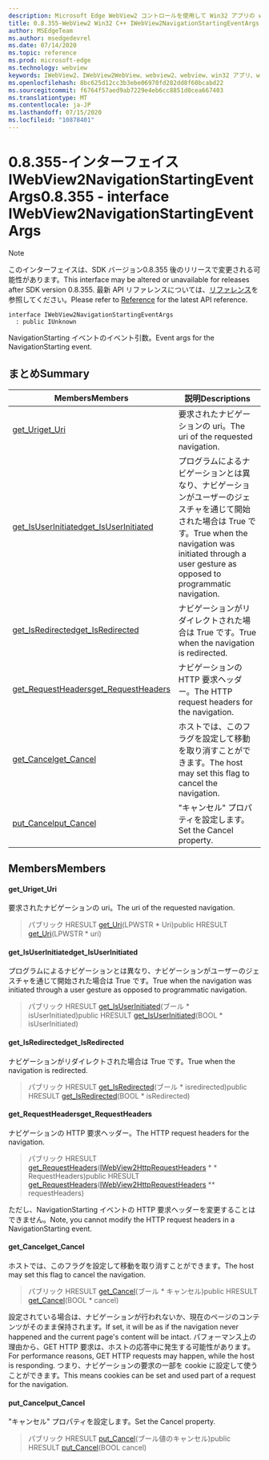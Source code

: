 ```yaml
---
description: Microsoft Edge WebView2 コントロールを使用して Win32 アプリの web コンテンツをホストする
title: 0.8.355-WebView2 Win32 C++ IWebView2NavigationStartingEventArgs
author: MSEdgeTeam
ms.author: msedgedevrel
ms.date: 07/14/2020
ms.topic: reference
ms.prod: microsoft-edge
ms.technology: webview
keywords: IWebView2、IWebView2WebView、webview2、webview、win32 アプリ、win32、edge
ms.openlocfilehash: 8bc625d12cc3b3ebe06970fd282dd8f60bcabd22
ms.sourcegitcommit: f6764f57aed9ab7229e4eb6cc8851d0cea667403
ms.translationtype: MT
ms.contentlocale: ja-JP
ms.lasthandoff: 07/15/2020
ms.locfileid: "10878401"
---
```

# <span data-ttu-id="767b4-104">0.8.355-インターフェイス IWebView2NavigationStartingEventArgs</span><span class="sxs-lookup"><span data-stu-id="767b4-104">0.8.355 - interface IWebView2NavigationStartingEventArgs</span></span> 

> [!NOTE]
> <span data-ttu-id="767b4-105">このインターフェイスは、SDK バージョン0.8.355 後のリリースで変更される可能性があります。</span><span class="sxs-lookup"><span data-stu-id="767b4-105">This interface may be altered or unavailable for releases after SDK version 0.8.355.</span></span> <span data-ttu-id="767b4-106">最新 API リファレンスについては、[リファレンス](../../../webview2-api-reference.md)を参照してください。</span><span class="sxs-lookup"><span data-stu-id="767b4-106">Please refer to [Reference](../../../webview2-api-reference.md) for the latest API reference.</span></span>

```
interface IWebView2NavigationStartingEventArgs
  : public IUnknown
```

<span data-ttu-id="767b4-107">NavigationStarting イベントのイベント引数。</span><span class="sxs-lookup"><span data-stu-id="767b4-107">Event args for the NavigationStarting event.</span></span>

## <span data-ttu-id="767b4-108">まとめ</span><span class="sxs-lookup"><span data-stu-id="767b4-108">Summary</span></span>

 <span data-ttu-id="767b4-109">Members</span><span class="sxs-lookup"><span data-stu-id="767b4-109">Members</span></span>                        | <span data-ttu-id="767b4-110">説明</span><span class="sxs-lookup"><span data-stu-id="767b4-110">Descriptions</span></span>
--------------------------------|---------------------------------------------
[<span data-ttu-id="767b4-111">get_Uri</span><span class="sxs-lookup"><span data-stu-id="767b4-111">get_Uri</span></span>](#get_uri) | <span data-ttu-id="767b4-112">要求されたナビゲーションの uri。</span><span class="sxs-lookup"><span data-stu-id="767b4-112">The uri of the requested navigation.</span></span>
[<span data-ttu-id="767b4-113">get_IsUserInitiated</span><span class="sxs-lookup"><span data-stu-id="767b4-113">get_IsUserInitiated</span></span>](#get_isuserinitiated) | <span data-ttu-id="767b4-114">プログラムによるナビゲーションとは異なり、ナビゲーションがユーザーのジェスチャを通じて開始された場合は True です。</span><span class="sxs-lookup"><span data-stu-id="767b4-114">True when the navigation was initiated through a user gesture as opposed to programmatic navigation.</span></span>
[<span data-ttu-id="767b4-115">get_IsRedirected</span><span class="sxs-lookup"><span data-stu-id="767b4-115">get_IsRedirected</span></span>](#get_isredirected) | <span data-ttu-id="767b4-116">ナビゲーションがリダイレクトされた場合は True です。</span><span class="sxs-lookup"><span data-stu-id="767b4-116">True when the navigation is redirected.</span></span>
[<span data-ttu-id="767b4-117">get_RequestHeaders</span><span class="sxs-lookup"><span data-stu-id="767b4-117">get_RequestHeaders</span></span>](#get_requestheaders) | <span data-ttu-id="767b4-118">ナビゲーションの HTTP 要求ヘッダー。</span><span class="sxs-lookup"><span data-stu-id="767b4-118">The HTTP request headers for the navigation.</span></span>
[<span data-ttu-id="767b4-119">get_Cancel</span><span class="sxs-lookup"><span data-stu-id="767b4-119">get_Cancel</span></span>](#get_cancel) | <span data-ttu-id="767b4-120">ホストでは、このフラグを設定して移動を取り消すことができます。</span><span class="sxs-lookup"><span data-stu-id="767b4-120">The host may set this flag to cancel the navigation.</span></span>
[<span data-ttu-id="767b4-121">put_Cancel</span><span class="sxs-lookup"><span data-stu-id="767b4-121">put_Cancel</span></span>](#put_cancel) | <span data-ttu-id="767b4-122">"キャンセル" プロパティを設定します。</span><span class="sxs-lookup"><span data-stu-id="767b4-122">Set the Cancel property.</span></span>

## <span data-ttu-id="767b4-123">Members</span><span class="sxs-lookup"><span data-stu-id="767b4-123">Members</span></span>

#### <span data-ttu-id="767b4-124">get_Uri</span><span class="sxs-lookup"><span data-stu-id="767b4-124">get_Uri</span></span> 

<span data-ttu-id="767b4-125">要求されたナビゲーションの uri。</span><span class="sxs-lookup"><span data-stu-id="767b4-125">The uri of the requested navigation.</span></span>

> <span data-ttu-id="767b4-126">パブリック HRESULT [get_Uri](#get_uri)(LPWSTR \* Uri)</span><span class="sxs-lookup"><span data-stu-id="767b4-126">public HRESULT [get_Uri](#get_uri)(LPWSTR \* uri)</span></span>

#### <span data-ttu-id="767b4-127">get_IsUserInitiated</span><span class="sxs-lookup"><span data-stu-id="767b4-127">get_IsUserInitiated</span></span> 

<span data-ttu-id="767b4-128">プログラムによるナビゲーションとは異なり、ナビゲーションがユーザーのジェスチャを通じて開始された場合は True です。</span><span class="sxs-lookup"><span data-stu-id="767b4-128">True when the navigation was initiated through a user gesture as opposed to programmatic navigation.</span></span>

> <span data-ttu-id="767b4-129">パブリック HRESULT [get_IsUserInitiated](#get_isuserinitiated)(ブール \* isUserInitiated)</span><span class="sxs-lookup"><span data-stu-id="767b4-129">public HRESULT [get_IsUserInitiated](#get_isuserinitiated)(BOOL \* isUserInitiated)</span></span>

#### <span data-ttu-id="767b4-130">get_IsRedirected</span><span class="sxs-lookup"><span data-stu-id="767b4-130">get_IsRedirected</span></span> 

<span data-ttu-id="767b4-131">ナビゲーションがリダイレクトされた場合は True です。</span><span class="sxs-lookup"><span data-stu-id="767b4-131">True when the navigation is redirected.</span></span>

> <span data-ttu-id="767b4-132">パブリック HRESULT [get_IsRedirected](#get_isredirected)(ブール \* isredirected)</span><span class="sxs-lookup"><span data-stu-id="767b4-132">public HRESULT [get_IsRedirected](#get_isredirected)(BOOL \* isRedirected)</span></span>

#### <span data-ttu-id="767b4-133">get_RequestHeaders</span><span class="sxs-lookup"><span data-stu-id="767b4-133">get_RequestHeaders</span></span> 

<span data-ttu-id="767b4-134">ナビゲーションの HTTP 要求ヘッダー。</span><span class="sxs-lookup"><span data-stu-id="767b4-134">The HTTP request headers for the navigation.</span></span>

> <span data-ttu-id="767b4-135">パブリック HRESULT [get_RequestHeaders](#get_requestheaders)([IWebView2HttpRequestHeaders](IWebView2HttpRequestHeaders.md) \* \* RequestHeaders)</span><span class="sxs-lookup"><span data-stu-id="767b4-135">public HRESULT [get_RequestHeaders](#get_requestheaders)([IWebView2HttpRequestHeaders](IWebView2HttpRequestHeaders.md) \*\* requestHeaders)</span></span>

<span data-ttu-id="767b4-136">ただし、NavigationStarting イベントの HTTP 要求ヘッダーを変更することはできません。</span><span class="sxs-lookup"><span data-stu-id="767b4-136">Note, you cannot modify the HTTP request headers in a NavigationStarting event.</span></span>

#### <span data-ttu-id="767b4-137">get_Cancel</span><span class="sxs-lookup"><span data-stu-id="767b4-137">get_Cancel</span></span> 

<span data-ttu-id="767b4-138">ホストでは、このフラグを設定して移動を取り消すことができます。</span><span class="sxs-lookup"><span data-stu-id="767b4-138">The host may set this flag to cancel the navigation.</span></span>

> <span data-ttu-id="767b4-139">パブリック HRESULT [get_Cancel](#get_cancel)(ブール \* キャンセル)</span><span class="sxs-lookup"><span data-stu-id="767b4-139">public HRESULT [get_Cancel](#get_cancel)(BOOL \* cancel)</span></span>

<span data-ttu-id="767b4-140">設定されている場合は、ナビゲーションが行われないか、現在のページのコンテンツがそのまま保持されます。</span><span class="sxs-lookup"><span data-stu-id="767b4-140">If set, it will be as if the navigation never happened and the current page's content will be intact.</span></span> <span data-ttu-id="767b4-141">パフォーマンス上の理由から、GET HTTP 要求は、ホストの応答中に発生する可能性があります。</span><span class="sxs-lookup"><span data-stu-id="767b4-141">For performance reasons, GET HTTP requests may happen, while the host is responding.</span></span> <span data-ttu-id="767b4-142">つまり、ナビゲーションの要求の一部を cookie に設定して使うことができます。</span><span class="sxs-lookup"><span data-stu-id="767b4-142">This means cookies can be set and used part of a request for the navigation.</span></span>

#### <span data-ttu-id="767b4-143">put_Cancel</span><span class="sxs-lookup"><span data-stu-id="767b4-143">put_Cancel</span></span> 

<span data-ttu-id="767b4-144">"キャンセル" プロパティを設定します。</span><span class="sxs-lookup"><span data-stu-id="767b4-144">Set the Cancel property.</span></span>

> <span data-ttu-id="767b4-145">パブリック HRESULT [put_Cancel](#put_cancel)(ブール値のキャンセル)</span><span class="sxs-lookup"><span data-stu-id="767b4-145">public HRESULT [put_Cancel](#put_cancel)(BOOL cancel)</span></span>

